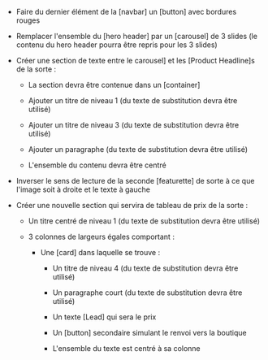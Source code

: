 * Faire du dernier élément de la [navbar] un [button] avec bordures rouges

* Remplacer l'ensemble du [hero header] par un [carousel] de 3 slides (le contenu du hero header pourra être repris pour les 3 slides)

* Créer une section de texte entre le carousel] et les [Product Headline]s de la sorte :

  * La section devra être contenue dans un [container]

  * Ajouter un titre de niveau 1 (du texte de substitution devra être utilisé)

  * Ajouter un titre de niveau 3 (du texte de substitution devra être utilisé)

  * Ajouter un paragraphe (du texte de substitution devra être utilisé)

  * L'ensemble du contenu devra être centré

* Inverser le sens de lecture de la seconde [featurette] de sorte à ce que l'image soit à droite et le texte à gauche

* Créer une nouvelle section qui servira de tableau de prix de la sorte :

  * Un titre centré de niveau 1 (du texte de substitution devra être utilisé)

  * 3 colonnes de largeurs égales comportant :

    * Une [card] dans laquelle se trouve :

      * Un titre de niveau 4 (du texte de substitution devra être utilisé)

      * Un paragraphe court (du texte de substitution devra être utilisé)

      * Un texte [Lead] qui sera le prix

      * Un [button] secondaire simulant le renvoi vers la boutique

      * L'ensemble du texte est centré à sa colonne

